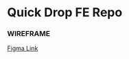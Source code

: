 # Quick Drop FE Repo

### WIREFRAME
[Figma Link](https://www.figma.com/file/c63QdjhAI0vrPrcSKb7F8v/Quick-Drop---wireframe?type=design&node-id=0%3A1&mode=design&t=DTtRuorJCUE68EtM-1)

